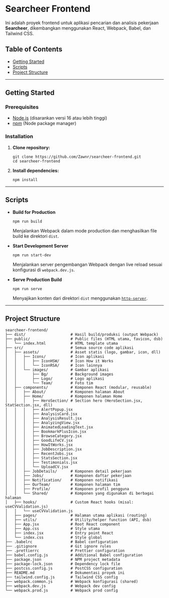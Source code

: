 # Searcheer Frontend

Ini adalah proyek frontend untuk aplikasi pencarian dan analisis pekerjaan **Searcheer**, dikembangkan menggunakan React, Webpack, Babel, dan Tailwind CSS.

## Table of Contents

- [Getting Started](#getting-started)
- [Scripts](#scripts)
- [Project Structure](#project-structure)

---

## Getting Started

### Prerequisites

- [Node.js](https://nodejs.org/) (disarankan versi 16 atau lebih tinggi)
- [npm](https://www.npmjs.com/) (Node package manager)

### Installation

1. **Clone repository:**

   ```shell
   git clone https://github.com/Zawnr/searcheer-frontend.git
   cd searcheer-frontend
   ```

2. **Install dependencies:**
   ```shell
   npm install
   ```

---

## Scripts

- **Build for Production**

  ```shell
  npm run build
  ```

  Menjalankan Webpack dalam mode production dan menghasilkan file build ke direktori `dist`.

- **Start Development Server**

  ```shell
  npm run start-dev
  ```

  Menjalankan server pengembangan Webpack dengan live reload sesuai konfigurasi di `webpack.dev.js`.

- **Serve Production Build**
  ```shell
  npm run serve
  ```
  Menyajikan konten dari direktori `dist` menggunakan [`http-server`](https://www.npmjs.com/package/http-server).

---

## Project Structure

```text
searcheer-frontend/
├── dist/                    # Hasil build/produksi (output Webpack)
├── public/                  # Public files (HTML utama, favicon, dsb)
│   └── index.html           # HTML template utama
├── src/                     # Semua source code aplikasi
│   ├── assets/              # Asset statis (logo, gambar, icon, dll)
│   │   ├── Icons/           # Icon aplikasi
│   │   │   ├── IconHSW/     # Icon How it Works
│   │   │   └── IconRSA/     # Icon lainnya
│   │   └── images/          # Gambar aplikasi
│   │       ├── Bg/          # Background images
│   │       ├── Logo/        # Logo aplikasi
│   │       └── Team/        # Foto tim
│   ├── components/          # Komponen React (modular, reusable)
│   │   ├── About/           # Komponen halaman About
│   │   ├── Home/            # Komponen halaman Home
│   │   │   ├── HeroSection/ # Section hero (HeroSection.jsx, StatSection.jsx, dll)
│   │   │   ├── AlertPopup.jsx
│   │   │   ├── AnalysisCard.jsx
│   │   │   ├── AnalysisResult.jsx
│   │   │   ├── AnalyzingView.jsx
│   │   │   ├── AnimatedLoadingText.jsx
│   │   │   ├── BookmarkPlusIcon.jsx
│   │   │   ├── BrowseCategory.jsx
│   │   │   ├── GoodLifeCV.jsx
│   │   │   ├── HowItWorks.jsx
│   │   │   ├── JobDescription.jsx
│   │   │   ├── RecentJobs.jsx
│   │   │   ├── StatsSection.jsx
│   │   │   ├── Testimonials.jsx
│   │   │   └── UploadCV.jsx
│   │   ├── JobDetails/      # Komponen detail pekerjaan
│   │   ├── Jobs/            # Komponen daftar pekerjaan
│   │   ├── Notification/    # Komponen notifikasi
│   │   ├── OurTeam/         # Komponen halaman tim
│   │   ├── Profile/         # Komponen profil pengguna
│   │   └── Shared/          # Komponen yang digunakan di berbagai halaman
│   ├── hooks/               # Custom React hooks (misal: useCVValidation.js)
│   │   └── useCVValidation.js
│   ├── pages/               # Halaman utama aplikasi (routing)
│   ├── utils/               # Utility/helper function (API, dsb)
│   ├── App.jsx              # Root React component
│   ├── App.css              # Style utama
│   ├── index.jsx            # Entry point React
│   └── index.css            # Style global
├── .babelrc                 # Babel configuration
├── .gitignore               # Git ignore rules
├── .prettierrc              # Prettier configuration
├── babel.config.js          # Additional Babel configuration
├── package.json             # NPM project metadata
├── package-lock.json        # Dependency lock file
├── postcss.config.js        # PostCSS configuration
├── README.md                # Dokumentasi proyek ini
├── tailwind.config.js       # Tailwind CSS config
├── webpack.common.js        # Webpack konfigurasi (shared)
├── webpack.dev.js           # Webpack dev config
└── webpack.prod.js          # Webpack prod config
```

